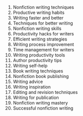 1. Nonfiction writing techniques
2. Productive writing habits
3. Writing faster and better
4. Techniques for better writing
5. Nonfiction writing skills
6. Productivity hacks for writers
7. Efficient writing strategies
8. Writing process improvement
9. Time management for writers
10. Writing productivity tools
11. Author productivity tips
12. Writing self-help
13. Book writing techniques
14. Nonfiction book publishing
15. Writing advice
16. Writing inspiration
17. Editing and revision techniques
18. Writing for publication
19. Nonfiction writing mastery
20. Successful nonfiction writing
